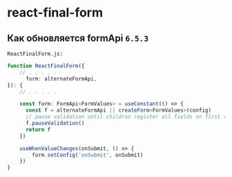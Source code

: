 # react-final-form

## Как обновляется formApi `6.5.3`

`ReactFinalForm.js:`

```ts
function ReactFinalForm({
    // . . . . .
      form: alternateFormApi,
}): {
    // . . . . .

    const form: FormApi<FormValues> = useConstant(() => {
      const f = alternateFormApi || createForm<FormValues>(config)
      // pause validation until children register all fields on first render (unpaused in useEffect() below)
      f.pauseValidation()
      return f
    })

    useWhenValueChanges(onSubmit, () => {
        form.setConfig('onSubmit', onSubmit)
    })
}
```